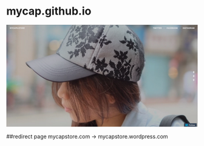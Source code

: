 # mycap.github.io


![Alt text](https://github.com/topetxboo/mycap.github.io/blob/master/frontpage.png)



##redirect page
mycapstore.com  ->  mycapstore.wordpress.com
